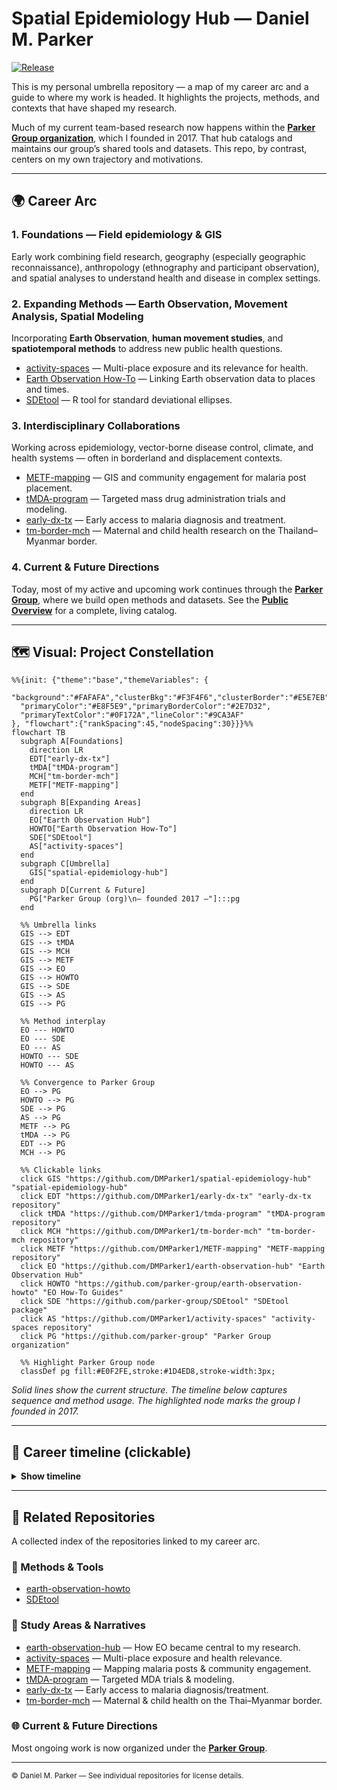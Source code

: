 # Spatial Epidemiology Hub — Daniel M. Parker

[![Release](https://img.shields.io/github/v/release/DMParker1/spatial-epidemiology-hub)](https://github.com/DMParker1/spatial-epidemiology-hub/releases)

This is my personal umbrella repository — a map of my career arc and a guide to where my work is headed. It highlights the projects, methods, and contexts that have shaped my research.  

Much of my current team-based research now happens within the [**Parker Group organization**](https://github.com/parker-group), which I founded in 2017. That hub catalogs and maintains our group’s shared tools and datasets. This repo, by contrast, centers on my own trajectory and motivations.  

---

## 🌍 Career Arc

### 1. **Foundations** — Field epidemiology & GIS
Early work combining field research, geography (especially geographic reconnaissance), anthropology (ethnography and participant observation), and spatial analyses to understand health and disease in complex settings.

### 2. **Expanding Methods** — Earth Observation, Movement Analysis, Spatial Modeling
Incorporating **Earth Observation**, **human movement studies**, and **spatiotemporal methods** to address new public health questions.  

- [activity-spaces](https://github.com/DMParker1/activity-spaces) — Multi-place exposure and its relevance for health.  
- [Earth Observation How-To](https://github.com/parker-group/earth-observation-howto) — Linking Earth observation data to places and times.  
- [SDEtool](https://github.com/parker-group/SDEtool) — R tool for standard deviational ellipses.  

### 3. **Interdisciplinary Collaborations**
Working across epidemiology, vector-borne disease control, climate, and health systems — often in borderland and displacement contexts.  

- [METF-mapping](https://github.com/DMParker1/METF-mapping) — GIS and community engagement for malaria post placement.  
- [tMDA-program](https://github.com/DMParker1/tmda-program) — Targeted mass drug administration trials and modeling.  
- [early-dx-tx](https://github.com/DMParker1/early-dx-tx) — Early access to malaria diagnosis and treatment.  
- [tm-border-mch](https://github.com/DMParker1/tm-border-mch) — Maternal and child health research on the Thailand–Myanmar border.  

### 4. **Current & Future Directions**
Today, most of my active and upcoming work continues through the [**Parker Group**](https://github.com/parker-group), where we build open methods and datasets. See the [**Public Overview**](https://github.com/parker-group/public-overview) for a complete, living catalog.  

---

<a id="constellation"></a>
## 🗺 Visual: Project Constellation

```mermaid
%%{init: {"theme":"base","themeVariables": {
  "background":"#FAFAFA","clusterBkg":"#F3F4F6","clusterBorder":"#E5E7EB",
  "primaryColor":"#E8F5E9","primaryBorderColor":"#2E7D32",
  "primaryTextColor":"#0F172A","lineColor":"#9CA3AF"
}, "flowchart":{"rankSpacing":45,"nodeSpacing":30}}}%%
flowchart TB
  subgraph A[Foundations]
    direction LR
    EDT["early-dx-tx"]
    tMDA["tMDA-program"]
    MCH["tm-border-mch"]
    METF["METF-mapping"]
  end
  subgraph B[Expanding Areas]
    direction LR
    EO["Earth Observation Hub"]
    HOWTO["Earth Observation How-To"]
    SDE["SDEtool"]
    AS["activity-spaces"]
  end
  subgraph C[Umbrella]
    GIS["spatial-epidemiology-hub"]
  end
  subgraph D[Current & Future]
    PG["Parker Group (org)\n— founded 2017 —"]:::pg
  end

  %% Umbrella links
  GIS --> EDT
  GIS --> tMDA
  GIS --> MCH
  GIS --> METF
  GIS --> EO
  GIS --> HOWTO
  GIS --> SDE
  GIS --> AS
  GIS --> PG

  %% Method interplay
  EO --- HOWTO
  EO --- SDE
  EO --- AS
  HOWTO --- SDE
  HOWTO --- AS

  %% Convergence to Parker Group
  EO --> PG
  HOWTO --> PG
  SDE --> PG
  AS --> PG
  METF --> PG
  tMDA --> PG
  EDT --> PG
  MCH --> PG

  %% Clickable links
  click GIS "https://github.com/DMParker1/spatial-epidemiology-hub" "spatial-epidemiology-hub"
  click EDT "https://github.com/DMParker1/early-dx-tx" "early-dx-tx repository"
  click tMDA "https://github.com/DMParker1/tmda-program" "tMDA-program repository"
  click MCH "https://github.com/DMParker1/tm-border-mch" "tm-border-mch repository"
  click METF "https://github.com/DMParker1/METF-mapping" "METF-mapping repository"
  click EO "https://github.com/DMParker1/earth-observation-hub" "Earth Observation Hub"
  click HOWTO "https://github.com/parker-group/earth-observation-howto" "EO How-To Guides"
  click SDE "https://github.com/parker-group/SDEtool" "SDEtool package"
  click AS "https://github.com/DMParker1/activity-spaces" "activity-spaces repository"
  click PG "https://github.com/parker-group" "Parker Group organization"

  %% Highlight Parker Group node
  classDef pg fill:#E0F2FE,stroke:#1D4ED8,stroke-width:3px;
```

*Solid lines show the current structure. The timeline below captures sequence and method usage. The highlighted node marks the group I founded in 2017.*

---
<a id="timeline"></a>
## 📜 Career timeline (clickable)
<details>
<summary><b>Show timeline</b></summary>

- **1980–2009 — Early years:** I have loved maps since childhood → growing interest in GIS & disease mapping as an undergrad. student *(University of Washington, Seattle)*.  
- **2009–2014 — Penn State:** Spatial methods with [Stephen Matthews](https://sociology.la.psu.edu/people/stephen-a-matthews/); dissertation on malaria & demography along the Thailand–Myanmar border. My interest in tropical diseases began at UW Seattle, but was cemented at Penn State w/ the ICEMR project and [Liwang Cui's](https://health.usf.edu/medicine/internalmedicine/infectious/faculty/liwangcui) mentorship. 
- **2013–2017 — tMDA trials:** MDA (mass drug admin.) for *P. falciparum*; informed METF → repo: [tmda-program](https://github.com/DMParker1/tmda-program).  
- **2013–2017 — Malaria Elimination Task Force (METF)-mapping (postdoc at SMRU/MORU):** Built GIS for malaria posts, logistics, analyses → repo: [METF-mapping](https://github.com/DMParker1/METF-mapping).  
- **2015–2017 — Maternal/Child Health (MCH) analyses:** SMRU MCH predates METF; I had (and have) several collaborations w/ [Roes McGready](https://www.ndm.ox.ac.uk/team/rose-mcgready); leveraged METF GIS → repo: [tm-border-mch](https://github.com/DMParker1/tm-border-mch).  
- **2016+     — EO collaborations:** LOWMRU / [Paul Newton](https://www.ndm.ox.ac.uk/team/paul-newton); EO used in METF & MCH → hub: [earth-observation-hub](https://github.com/DMParker1/earth-observation-hub).  
- **2017+     — Methods focus:** [SDEtool](https://github.com/parker-group/SDEtool) · [HumMovPatt](https://github.com/SaiTheinThanTun/HumMovPatt) · [earth-observation-howto](https://github.com/parker-group/earth-observation-howto).  
- **2017+     — UC Irvine:** Founded [Parker Group](https://github.com/parker-group) — open methods & datasets.
- **2024–2025 — sabbatical:** Spent time in Nepal, Oxford, Liverpool, Cairo, Türkiye - still quite active, dreaming next steps!
</details>


<!--
## 🧪 Methods ↔ Projects matrix (present links)

| Methods → Projects | METF | MCH | tMDA | EDT |
|---|:--:|:--:|:--:|:--:|
| **Earth Observation (EO)** | ✔️ | ✔️ |  |  |
| **SDEtool (SDE)** |  | ✔️ |  |  |
| **HumMovPatt** |  |  |  |  |
| **Raster-Buffer Extractor** |  |  |  |  |

> “EDT” = early-dx-tx.
-->

---

## 🔗 Related Repositories

A collected index of the repositories linked to my career arc.  

### 🧰 Methods & Tools
- [earth-observation-howto](https://github.com/parker-group/earth-observation-howto)  
- [SDEtool](https://github.com/parker-group/SDEtool)  

### 🔎 Study Areas & Narratives
- [earth-observation-hub](https://github.com/DMParker1/earth-observation-hub) — How EO became central to my research.  
- [activity-spaces](https://github.com/DMParker1/activity-spaces) — Multi-place exposure and health relevance.  
- [METF-mapping](https://github.com/DMParker1/METF-mapping) — Mapping malaria posts & community engagement.  
- [tMDA-program](https://github.com/DMParker1/tmda-program) — Targeted MDA trials & modeling.  
- [early-dx-tx](https://github.com/DMParker1/early-dx-tx) — Early access to malaria diagnosis/treatment.  
- [tm-border-mch](https://github.com/DMParker1/tm-border-mch) — Maternal & child health on the Thai–Myanmar border.  

### 🌐 Current & Future Directions
Most ongoing work is now organized under the [**Parker Group**](https://github.com/parker-group).  

---

<sub>© Daniel M. Parker — See individual repositories for license details.</sub>

